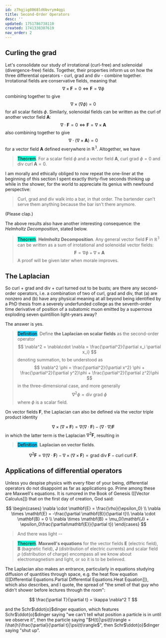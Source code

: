 ```yaml
---
id: z7hgjig8068ld6bvrym4qgi
title: Second-Order Operators
desc: ''
updated: 1751786738110
created: 1741338307619
nav_order: 2
---
```

## Curling the grad

Let's consolidate our study of irrotational (curl-free) and solenoidal (divergence-free) fields. Together, their properties inform us on how the three differential operators - curl, grad and div - combine together. Irrotational fields are conservative fields, meaning that
$$
\nabla \times \mathbf{F} = 0 \iff \mathbf{F} = \nabla \phi
$$
combining together to give
$$
\nabla \times (\nabla \phi) = 0
$$
for all scalar fields $\phi$. Similarly, solenoidal fields can be written as the curl of another vector field $\mathbf{A}$:
$$
\nabla \cdot \mathbf{F} = 0 \iff \mathbf{F} = \nabla \times \mathbf{A}
$$
also combining together to give
$$
\nabla \cdot (\nabla \times \mathbf{A}) = 0
$$
for a vector field $\mathbf{A}$ defined everywhere in $\mathbb{R^3}$. Altogether, we have

> <span style="background-color: #12ffd7; color: black;">Theorem</span>. For a scalar field $\phi$ and a vector field $\mathbf{A}$, $\text{curl grad } \phi = 0$ and $\text{div curl }\mathbf{A} = 0$. 

I am morally and ethically obliged to now repeat the one-liner at the beginning of this section I spent exactly thirty-five seconds thinking up while in the shower, for the world to appreciate its genius with newfound perspective:

> Curl, grad and div walk into a bar, in that order. The bartender can't serve them anything because the bar isn't there anymore.

(Please clap.)

The above results also have another interesting consequence: the *Helmholtz Decomposition*, stated below.

> <span style="background-color: #12ffd7; color: black;">Theorem</span>. **Helmholtz Decomposition**. Any general vector field $\mathbf{F}$ in $\mathbb{R^3}$ can be written as a sum of irrotational and solenoidal vector fields:
$$
\mathbf{F} = \nabla\phi + \nabla \times \mathbf{A}
$$
A proof will be given later when morale improves.

## The Laplacian

So $\text{curl}$ + $\text{grad}$ and $\text{div}$ + $\text{curl}$ turned out to be busts; are there any second-order operators, i.e. a combination of two of curl, grad and div, that (a) are nonzero and (b) have any physical meaning at all beyond being identified by a PhD thesis from a severely underfunded college as the seventh-order time derivative of position of a subatomic muon emitted by a supernova exploding seven quintillion light-years away?

The answer is yes.

> <span style="background-color: #03cafc; color: black;">Definition</span>. Define **the Laplacian on scalar fields** as the second-order operator
$$
\nabla^2 = \nabla\cdot \nabla = \frac{\partial^2}{\partial x_i \partial x_i}
$$
> denoting summation, to be understood as 
$$
\nabla^2 \phi = \frac{\partial^2}{\partial x^2} \phi + \frac{\partial^2}{\partial y^2}\phi + \frac{\partial^2}{\partial z^2}\phi
$$
> in the three-dimensional case, and more generally
$$
\nabla^2 \phi = \text{div grad }\phi
$$
> where $\phi$ is a scalar field.

On vector fields $\mathbf{F}$, the Laplacian can also be defined via the vector triple product identity

$$
\nabla \times (\nabla \times \mathbf{F}) = \nabla (\nabla\cdot \mathbf{F}) - (\nabla \cdot \nabla)\mathbf{F}
$$
in which the latter term is the Laplacian $\nabla^2 \mathbf{F}$, resulting in

> <span style="background-color: #03cafc; color: black;">Definition</span>. **Laplacian on vector fields**.

$$
\nabla^2 \mathbf{F} = \nabla(\nabla\cdot \mathbf{F}) - \nabla \times (\nabla \times \mathbf{F}) = \text{grad div }\mathbf{F} - \text{curl curl }\mathbf{F}.
$$

## Applications of differential operators

Unless you despise physics with every fiber of your being, differential operators do not disappoint as far as applications go. Prime among these are Maxwell's equations. It is rumored in the Book of Genesis ([[Vector Calculus]]) that on the first day of creation, God said:


$$
\begin{cases}
\nabla \cdot \mathbf{E} = \frac{\rho}{\epsilon_0} \\
\nabla \times \mathbf{E} = -\frac{\partial \mathbf{B}}{\partial t}\\
\nabla \cdot \mathbf{B} = 0 \\
\nabla \times \mathbf{B} = \mu_0(\mathbf{J} + \epsilon_0\frac{\partial\mathbf{E}}{\partial t})
\end{cases}
$$

> And there was light --

> <span style="background-color: #12ffd7; color: black;">Theorem</span>. **Maxwell's equations** for the vector fields $\mathbf{E}$ (electric field), $\mathbf{B}$ (bagnetic field), $\mathbf{J}$ (distribution of electric currents) and scalar field $\rho$ (distribution of charge) encompass all we know about electromagnetism and light, or so it is to be believed.

The Laplacian also makes an entrance, particularly in equations studying diffusion of quantities through space, e.g. the heat flow equation ([[Differential Equations.Partial Differential Equations.Heat Equation]]), which also describes, and I quote, the spread of "the smell of that guy who didn't shower before lectures through the room":

$$
\frac{\partial T}{\partial t} = \kappa \nabla^2 T
$$

and the Schr$\ddot{o}$dinger equation, which features Schr$\ddot{o}$dinger saying "we can't tell what position a particle is in until we observe it", then the particle saying "$H(t)|\psi(t)\rangle = i\hat{h}\frac{\partial}{\partial t}|\psi(t)\rangle$", then Schr$\ddot{o}$dinger saying "shut up".



